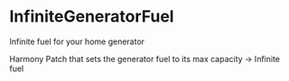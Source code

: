 # InfiniteGeneratorFuel
Infinite fuel for your home generator

Harmony Patch that sets the generator fuel to its max capacity -> Infinite fuel

